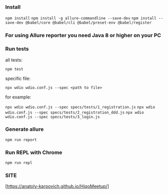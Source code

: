 ### Install
`npm install`
`npm install -g allure-commandline --save-dev`
`npm install --save-dev @babel/core @babel/cli @babel/preset-env @babel/register`

### For using Allure reporter you need Java 8 or higher on your PC

### Run tests
all tests:

`npm test`

specific file:

`npx wdio wdio.conf.js --spec <path to file>`

for example:

`npx wdio wdio.conf.js --spec specs/tests/1_registration.js`
`npx wdio wdio.conf.js --spec specs/tests/2_registration_ddd.js`
`npx wdio wdio.conf.js --spec specs/tests/3_login.js`

### Generate allure
`npm run report`

### Run REPL with Chrome
`npm run repl`

### SITE
[https://anatoly-karpovich.github.io/HiqoMeetup/]
